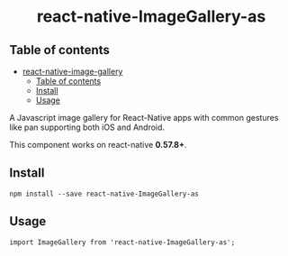 # <p align="center" style={font-size:30px;}><b>react-native-ImageGallery-as</b></p>
## Table of contents
- [react-native-image-gallery](#react-native-ImageGallery-as)
    - [Table of contents](#table-of-contents)
    - [Install](#install)
    - [Usage](#usage)

A Javascript image gallery for React-Native apps with common gestures like pan supporting both iOS and Android.

This component works on react-native **0.57.8+**.

## Install

`npm install --save react-native-ImageGallery-as` 

## Usage

`import ImageGallery from 'react-native-ImageGallery-as';` 
